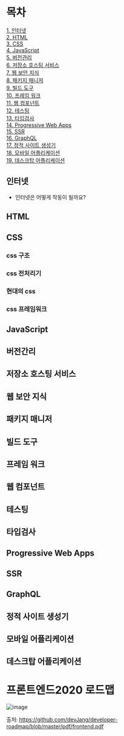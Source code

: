 # 목차
[1. 인터넷](#인터넷) </br>
[2. HTML](#html)</br>
[3. CSS](#css)</br>
[4. JavaScript](#javascript)</br>
[5. 버전관리](#버전관리)</br>
[6. 저장소 호스팅 서비스](#저장소-호스팅-서비스)</br>
[7. 웹 보안 지식](#웹-보안-지식)</br>
[8. 패키지 매니저](#패키지-매니저)</br>
[9. 빌드 도구](#빌드-도구)</br>
[10. 프레임 워크](#프레임-워크)</br>
[11. 웹 컴포넌트](#웹-컴포넌트)</br>
[12. 테스팅](#테스팅)</br>
[13. 타입검사](#타입검사)</br>
[14. Progressive Web Apps](#progressive-web-apps)</br>
[15. SSR](#ssr)</br>
[16. GraphQL](#graphql)</br>
[17. 정적 사이트 생성기](#정적-사이트-생성기)</br>
[18. 모바일 어플리케이션](#모바일-어플리케이션)</br>
[19. 데스크탑 어플리케이션](#데스크탑-어플리케이션)</br>



## 인터넷
- 인터넷은 어떻게 작동이 될까요?
## HTML

## CSS

### css 구조
### css 전처리기
### 현대의 css
### css 프레임워크

## JavaScript

## 버전간리

## 저장소 호스팅 서비스

## 웹 보안 지식

## 패키지 매니저

## 빌드 도구

## 프레임 워크

## 웹 컴포넌트

## 테스팅

## 타입검사

## Progressive Web Apps

## SSR

## GraphQL

## 정적 사이트 생성기

## 모바일 어플리케이션

## 데스크탑 어플리케이션


# 프론트엔드2020 로드맵
![image](https://user-images.githubusercontent.com/68668924/105307734-e4e60500-5bff-11eb-90f7-27af3c66bfe7.png)

출처: https://github.com/devJang/developer-roadmap/blob/master/pdf/frontend.pdf
